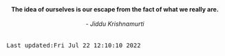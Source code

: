 
<div align="center"><b><span>The idea of ourselves is our escape from the fact of what we really are.</span></b><br><br><i> - Jiddu Krishnamurti</i></div>
<br><br><kbd>Last updated:Fri Jul 22 12:10:10 2022</kbd>